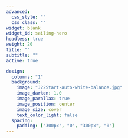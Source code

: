 ```yaml
---
advanced:
  css_style: ""
  css_class: ""
widget: blank
widget_id: sailing-hero
headless: true
weight: 20
title: ""
subtitle: ""
active: true

design:
  columns: "1"
  background:
    image: "J22Start-auto-white-balance.jpg"
    image_darken: 1.0
    image_parallax: true
    image_position: center
    image_size: cover
    text_color_light: false
  spacing:
    padding: ["300px", "0", "300px", "0"]
---
```






